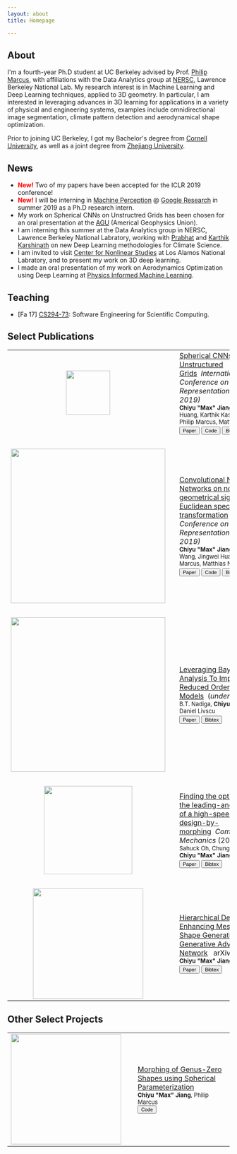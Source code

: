 ```yaml
---
layout: about
title: Homepage

---
```


## About

I'm a fourth-year Ph.D student at UC Berkeley advised by Prof. [Philip Marcus](https://www.me.berkeley.edu/people/faculty/philip-s-marcus), with affiliations with the Data Analytics group at [NERSC](http://nersc.gov/), Lawrence Berkeley National Lab. My research interest is in Machine Learning and Deep Learning techniques, applied to 3D geometry. In particular, I am interested in leveraging advances in 3D learning for applications in a variety of physical and engineering systems, examples include omnidirectional image segmentation, climate pattern detection and aerodynamical shape optimization.

Prior to joining UC Berkeley, I got my Bachelor's degree from [Cornell University](https://www.cornell.edu/), as well as a joint degree from [Zhejiang University](http://www.zju.edu.cn/english/).

## News
* <span style="color:red"> **New!** </span> Two of my papers have been accepted for the ICLR 2019 conference!
* <span style="color:red"> **New!** </span> I will be interning in [Machine Perception](https://ai.google/research/teams/perception/) @ [Google Research](https://ai.google/research/) in summer 2019 as a Ph.D research intern.
* My work on Spherical CNNs on Unstructred Grids has been chosen for an oral presentation at the [AGU](https://fallmeeting.agu.org/2018/) (Americal Geophysics Union).
* I am interning this summer at the Data Analytics group in NERSC, Lawrence Berkeley National Labratory, working with [Prabhat](http://www.nersc.gov/about/nersc-staff/data-analytics-services/prabhat/) and [Karthik Karshinath](http://www.nersc.gov/about/nersc-staff/data-analytics-services/karthik-kashinath/) on new Deep Learning methodologies for Climate Science.
* I am invited to visit [Center for Nonlinear Studies](https://cnls.lanl.gov/External/) at Los Alamos National Labratory, and to present my work on 3D deep learning.
* I made an oral presentation of my work on Aerodynamics Optimization using Deep Learning at [Physics Informed Machine Learning](http://www.cvent.com/events/2nd-physics-informed-machine-learning/event-summary-ae6f3a0d824944d9bfc805f3d66773ee.aspx).

## Teaching
* [Fa 17] [CS294-73](https://inst.eecs.berkeley.edu/~cs294-73/fa17/): Software Engineering for Scientific Computing.

## Select Publications
<table style="width:100%">
  <tr>
    <td width="18%"><center><img src="{{ site.baseurl }}/assets/img/ugscnn/cli_pred.png" width="100"/></center></td>
    <td width="7%"></td>
    <td width="75%"><a href="{{ site.baseurl }}{% link _proj/ugscnn.md %}">Spherical CNNs on Unstructured Grids</a>&nbsp;&nbsp;<i>International Conference on Learning Representations (ICLR 2019)</i><br><font size="2"><b>Chiyu "Max" Jiang</b>, Jingwei Huang, Karthik Kashinath, Prabhat, Philip Marcus, Matthias Niessner</font><br>
    <div>
        <style scoped>
            .button-xsmall {
                font-size: 70%;
            }
        </style>
        <button class="button-xsmall pure-button" onclick="window.location.href='https://openreview.net/pdf?id=Bkl-43C9FQ'">Paper</button>
        <button class="button-xsmall pure-button" onclick="window.location.href='{{ site.baseurl }}{% link _pages/tobereleased.md %}'">Code</button>
        <button class="button-xsmall pure-button" onclick="window.location.href='{{ site.baseurl }}/assets/bib/jiang2019spherical.txt'">Bibtex</button>
    </div>

</td> 
  </tr>
  <tr>
  	<td><br></td>
  </tr>	
  <tr>
    <td width="18%"><img src="{{ site.baseurl }}/assets/img/nuft/icon.png" width="350"/></td>
    <td width="7%"></td>
    <td width="75%"><a href="{{ site.baseurl }}{% link _proj/nuft.md %}">Convolutional Neural Networks on non-uniform geometrical signals using Euclidean spectral transformation</a>&nbsp;&nbsp;<i>International Conference on Learning Representations (ICLR 2019)</i><br><font size="2"><b>Chiyu "Max" Jiang</b>, Dequan Wang, Jingwei Huang, Philip Marcus, Matthias Niessner</font><br>
    <div>
        <style scoped>
            .button-xsmall {
                font-size: 70%;
            }
        </style>
        <button class="button-xsmall pure-button" onclick="window.location.href='https://openreview.net/pdf?id=B1G5ViAqFm'">Paper</button>
        <button class="button-xsmall pure-button" onclick="window.location.href='{{ site.baseurl }}{% link _pages/tobereleased.md %}'">Code</button>
        <button class="button-xsmall pure-button" onclick="window.location.href='{{ site.baseurl }}/assets/bib/jiang2019convolutional.txt'">Bibtex</button>
    </div></td>
  </tr>
  <tr>
  	<td><br></td>
  </tr>	
  <tr>
    <td width="18%"><img src="{{ site.baseurl }}/assets/img/bayesianFig.png" width="350"/></td>
    <td width="7%"></td>
    <td width="75%"><a href='#'>Leveraging Bayesian Analysis To Improve Reduced Order Models</a>&nbsp;&nbsp;(<i>under review</i>)<br><font size="2">B.T. Nadiga, <b>Chiyu Max Jiang</b>, Daniel Livscu</font><br>
    <div>
        <style scoped>
            .button-xsmall {
                font-size: 70%;
            }
        </style>
        <button class="button-xsmall pure-button" onclick="window.location.href='{{ site.baseurl }}{% link _pages/tobereleased.md %}'">Paper</button>
        <button class="button-xsmall pure-button" onclick="window.location.href='{{ site.baseurl }}{% link _pages/tobereleased.md %}'">Bibtex</button>
    </div></td>
  </tr>
  <tr>
    <td><br></td>
  </tr> 
  <tr>
    <td width="18%"><center><img src="{{ site.baseurl }}/assets/img/train/icon.png" width="200"/></center></td>
    <td width="7%"></td>
    <td width="75%"><a href="https://link.springer.com/article/10.1007/s00466-017-1482-4">Finding the optimal shape of the leading-and-trailing car of a high-speed train using design-by-morphing</a>&nbsp;&nbsp;<i>Computational Mechanics</i> (2017): 1-23.<br><font size="2">Sahuck Oh, Chung-Hsiang Jiang, <b>Chiyu "Max" Jiang</b>, Philip Marcus</font><br>
    <div>
        <style scoped>
            .button-xsmall {
                font-size: 70%;
            }
        </style>
        <button class="button-xsmall pure-button" onclick="location.href='https://link.springer.com/article/10.1007/s00466-017-1482-4'">Paper</button>
        <button class="button-xsmall pure-button" onclick="window.location.href='{{ site.baseurl }}/assets/bib/oh2017finding.txt'">Bibtex</button>
    </div>

</td> 
  </tr>
  <tr>
  	<td><br></td>
  </tr>	
  <tr>
    <td width="18%"><center><img src="{{ site.baseurl }}/assets/img/shape/furniture-render.gif" width="250"/></center></td>
    <td width="7%"></td>
    <td width="75%"><a href="https://arxiv.org/abs/1709.07581">Hierarchical Detail Enhancing Mesh-Based Shape Generation with 3D Generative Adversarial Network</a>&nbsp;&nbsp; arXiv (2017) <br><font size="2"><b>Chiyu "Max" Jiang</b>, Philip Marcus</font><br>
    <div>
        <style scoped>
            .button-xsmall {
                font-size: 70%;
            }
        </style>
        <button class="button-xsmall pure-button" onclick="window.location.href='https://arxiv.org/pdf/1709.07581.pdf'">Paper</button>
        <button class="button-xsmall pure-button" onclick="window.location.href='{{ site.baseurl }}/assets/bib/jiang2017hierarchical.txt'">Bibtex</button>
    </div>

</td> 
  </tr>
</table>

## Other Select Projects

<table style="width:100%">
  <tr>
    <td width="18%"><img src="{{ site.baseurl }}/assets/img/morph/head_morph_cropped.gif" width="250"/></td>
    <td width="7%"></td>
    <td width="75%"><a href="{{ site.baseurl }}{% link _proj/nuft.md %}">Morphing of Genus-Zero Shapes using Spherical Parameterization</a>&nbsp;&nbsp;<br><font size="2"><b>Chiyu "Max" Jiang</b>, Philip Marcus</font><br>
    <div>
        <style scoped>
            .button-xsmall {
                font-size: 70%;
            }
        </style>
        <button class="button-xsmall pure-button" onclick="window.location.href='https://github.com/maxjiang93/morph'">Code</button>
    </div></td>
  </tr>
</table>
 <br>
